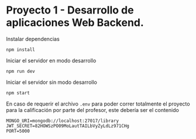 # Proyecto 1 - Desarrollo de aplicaciones Web Backend.

Instalar dependencias
```
npm install
```

Iniciar el servidor en modo desarrollo
```
npm run dev
```

Iniciar el servidor sin modo desarrollo
```
npm start
```

En caso de requerir el archivo `.env` para poder correr totalmente el proyecto para la calificación por parte del profesor, este debería ser el contenido
```
MONGO_URI=mongodb://localhost:27017/library
JWT_SECRET=82HOWSzPO09MoLautTAILbVyZyLdLz971CHg
PORT=5000
```
